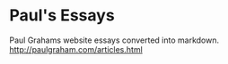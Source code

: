 # Paul's Essays
Paul Grahams website essays converted into markdown.
http://paulgraham.com/articles.html
